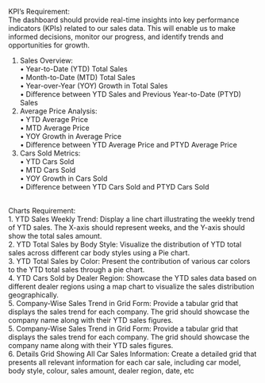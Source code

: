 KPI’s Requirement: <br>
The dashboard should provide real-time insights into key performance indicators (KPIs) related to our sales data. This will enable us to make informed decisions, monitor our progress, and identify trends and opportunities for growth. <br>
1.	Sales Overview: <br>
•	Year-to-Date (YTD) Total Sales <br>
•	Month-to-Date (MTD) Total Sales <br>
•	Year-over-Year (YOY) Growth in Total Sales <br>
•	Difference between YTD Sales and Previous Year-to-Date (PTYD) Sales <br>
2.	Average Price Analysis: <br>
•	YTD Average Price <br>
•	MTD Average Price <br>
•	YOY Growth in Average Price <br>
•	Difference between YTD Average Price and PTYD Average Price <br>
3.	Cars Sold Metrics: <br>
•	YTD Cars Sold <br>
•	MTD Cars Sold <br>
•	YOY Growth in Cars Sold <br>
•	Difference between YTD Cars Sold and PTYD Cars Sold <br>
<br>
Charts Requirement: <br>
1.	YTD Sales Weekly Trend: Display a line chart illustrating the weekly trend of YTD sales. The X-axis should represent weeks, and the Y-axis should show the total sales amount. <br>
2.	YTD Total Sales by Body Style: Visualize the distribution of YTD total sales across different car body styles using a Pie chart. <br>
3.	YTD Total Sales by Color: Present the contribution of various car colors to the YTD total sales through a pie chart. <br>
4.	YTD Cars Sold by Dealer Region: Showcase the YTD sales data based on different dealer regions using a map chart to visualize the sales distribution geographically. <br>
5.	Company-Wise Sales Trend in Grid Form: Provide a tabular grid that displays the sales trend for each company. The grid should showcase the company name along with their YTD sales figures. <br>
5.	Company-Wise Sales Trend in Grid Form: Provide a tabular grid that displays the sales trend for each company. The grid should showcase the company name along with their YTD sales figures. <br>
6.	Details Grid Showing All Car Sales Information: Create a detailed grid that presents all relevant information for each car sale, including car model, body style, colour, sales amount, dealer region, date, etc
